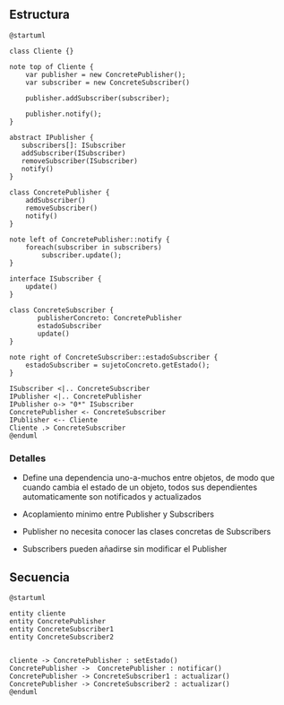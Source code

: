 ## Estructura

```plantuml
@startuml

class Cliente {}

note top of Cliente {
    var publisher = new ConcretePublisher();
    var subscriber = new ConcreteSubscriber()

    publisher.addSubscriber(subscriber);

    publisher.notify(); 
}

abstract IPublisher {
   subscribers[]: ISubscriber
   addSubscriber(ISubscriber)
   removeSubscriber(ISubscriber)
   notify()
}

class ConcretePublisher {
    addSubscriber()
    removeSubscriber()
    notify()
}

note left of ConcretePublisher::notify {
    foreach(subscriber in subscribers)
        subscriber.update();
}

interface ISubscriber {
    update()
}

class ConcreteSubscriber {
       publisherConcreto: ConcretePublisher
       estadoSubscriber
       update()
}

note right of ConcreteSubscriber::estadoSubscriber {
    estadoSubscriber = sujetoConcreto.getEstado();
}

ISubscriber <|.. ConcreteSubscriber
IPublisher <|.. ConcretePublisher
IPublisher o-> "0*" ISubscriber
ConcretePublisher <- ConcreteSubscriber
IPublisher <-- Cliente 
Cliente .> ConcreteSubscriber
@enduml
```

### Detalles

- Define una dependencia uno-a-muchos entre objetos, de modo que cuando cambia el estado de un objeto, todos sus dependientes automaticamente son notificados y actualizados

- Acoplamiento minimo entre Publisher y Subscribers

- Publisher no necesita conocer las clases concretas de Subscribers

- Subscribers pueden añadirse sin modificar el Publisher

## Secuencia

```plantuml
@startuml

entity cliente
entity ConcretePublisher 
entity ConcreteSubscriber1
entity ConcreteSubscriber2


cliente -> ConcretePublisher : setEstado()
ConcretePublisher ->  ConcretePublisher : notificar()
ConcretePublisher -> ConcreteSubscriber1 : actualizar()
ConcretePublisher -> ConcreteSubscriber2 : actualizar()
@enduml
```






